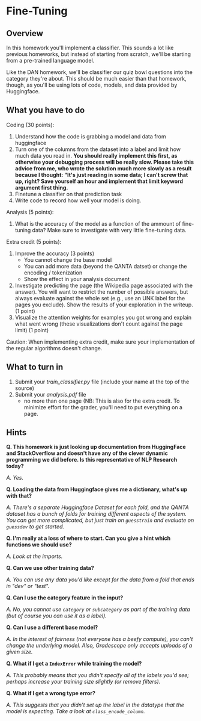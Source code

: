 Fine-Tuning
=

Overview
--------

In this homework you'll implement a classifier.  This sounds a lot like previous homeworks, but instead of starting from scratch, we'll be starting from a pre-trained language model.

Like the DAN homework, we'll be classifier our quiz bowl questions into the category they're about.  This should be much easier than that homework, though, as you'll be using lots of code, models, and data provided by Huggingface.


What you have to do
----

Coding (30 points):

1. Understand how the code is grabbing a model and data from huggingface
2. Turn one of the columns from the dataset into a label and limit how much data you read in.  **You should really implement this first, as otherwise your debugging process will be really slow.  Please take this advice from me, who wrote the solution much more slowly as a result because I thought: "It's just reading in some data; I can't screw that up, right?  Save yourself an hour and implement that limit keyword argument first thing.**
3. Finetune a classifier on that prediction task
3. Write code to record how well your model is doing.

Analysis (5 points):

1. What is the accuracy of the model as a function of the ammount of fine-tuning data?  Make sure to investigate with very little fine-tuning data.

Extra credit (5 points):

1. Improve the accuracy (3 points)
    - You cannot change the base model
    - You can add more data (beyond the QANTA datset) or change the encoding / tokenization 
    - Show the effect in your analysis document
1.  Investigate predicting the page (the Wikipedia page associated with the answer).  You will want to restrict the number of possible answers, but always evaluate against the whole set (e.g., use an UNK label for the pages you exclude).  Show the results of your exploration in the writeup. (1 point)
1.  Visualize the attention weights for examples you got wrong and explain what went wrong (these visualizations don't count against the page limit) (1 point)
    
Caution: When implementing extra credit, make sure your implementation of the
regular algorithms doesn't change.

What to turn in
-

1. Submit your _train_classifier.py_ file (include your name at the top of the source)
1. Submit your _analysis.pdf_ file
    - no more than one page (NB: This is also for the extra credit.  To minimize effort for the grader, you'll need to put everything on a page.  

Hints
-

**Q.  This homework is just looking up documentation from HuggingFace and StackOverflow and doesn't have any of the clever dynamic programming we did before.  Is this representative of NLP Research today?**

_A.  Yes._

**Q.  Loading the data from Huggingface gives me a dictionary, what's up with that?**

_A.  There's a separate Huggingface Dataset for each fold, and the QANTA dataset has a bunch of folds for training different aspects of the system.  You can get more complicated, but just train on ``guesstrain`` and evaluate on ``guessdev`` to get started._

**Q.  I'm really at a loss of where to start.  Can you give a hint which functions we should use?**

_A.  Look at the imports._

**Q.  Can we use other training data?**

_A. You can use any data you'd like except for the data from a fold that ends in "dev" or "test"._

**Q.  Can I use the category feature in the input?**

_A.  No, you cannot use ``category`` or ``subcategory`` as part of the training data (but of course you can use it as a label)._

**Q.  Can I use a different base model?**

_A.  In the interest of fairness (not everyone has a beefy compute), you can't change the underlying model.  Also, Gradescope only accepts uploads of a given size._

**Q. What if I get a ``IndexError`` while training the model?**

_A. This probably means that you didn't specify all of the labels you'd see; perhaps increase your training size slightly (or remove filters)._

**Q. What if I get a wrong type error?**

_A.  This suggests that you didn't set up the label in the datatype that the model is expecting.  Take a look at ``class_encode_column``._

